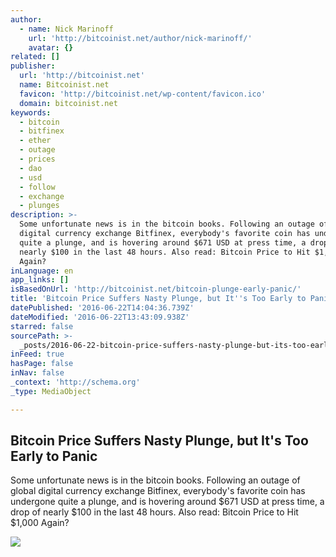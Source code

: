 ```yaml
---
author:
  - name: Nick Marinoff
    url: 'http://bitcoinist.net/author/nick-marinoff/'
    avatar: {}
related: []
publisher:
  url: 'http://bitcoinist.net'
  name: Bitcoinist.net
  favicon: 'http://bitcoinist.net/wp-content/favicon.ico'
  domain: bitcoinist.net
keywords:
  - bitcoin
  - bitfinex
  - ether
  - outage
  - prices
  - dao
  - usd
  - follow
  - exchange
  - plunges
description: >-
  Some unfortunate news is in the bitcoin books. Following an outage of global
  digital currency exchange Bitfinex, everybody's favorite coin has undergone
  quite a plunge, and is hovering around $671 USD at press time, a drop of
  nearly $100 in the last 48 hours. Also read: Bitcoin Price to Hit $1,000
  Again?
inLanguage: en
app_links: []
isBasedOnUrl: 'http://bitcoinist.net/bitcoin-plunge-early-panic/'
title: 'Bitcoin Price Suffers Nasty Plunge, but It''s Too Early to Panic'
datePublished: '2016-06-22T14:04:36.739Z'
dateModified: '2016-06-22T13:43:09.938Z'
starred: false
sourcePath: >-
  _posts/2016-06-22-bitcoin-price-suffers-nasty-plunge-but-its-too-early-to-pa.md
inFeed: true
hasPage: false
inNav: false
_context: 'http://schema.org'
_type: MediaObject

---
```

<article style=""><h1>Bitcoin Price Suffers Nasty Plunge, but It's Too Early to Panic</h1><p>Some unfortunate news is in the bitcoin books. Following an outage of global digital currency exchange Bitfinex, everybody's favorite coin has undergone quite a plunge, and is hovering around $671 USD at press time, a drop of nearly $100 in the last 48 hours. Also read: Bitcoin Price to Hit $1,000 Again?</p><img src="http://bitcoinist.net/wp-content/uploads/2016/04/FinancialMarkets.png" /></article>